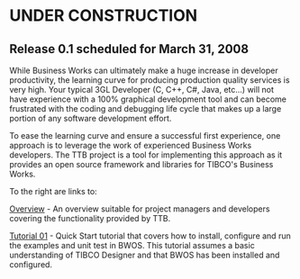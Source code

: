 # UNDER CONSTRUCTION #
## Release 0.1 scheduled for March 31, 2008 ##

While Business Works can ultimately make a huge increase in developer productivity, the learning curve for producing production quality services is very high.  Your typical 3GL Developer (C, C++, C#, Java, etc...) will not have experience with a 100% graphical development tool and can become frustrated with the coding and debugging life cycle that makes up a large portion of any software development effort.

To ease the learning curve and ensure a successful first experience, one approach is to leverage the work of experienced Business Works developers.  The TTB project is a tool for implementing this approach as it provides an open source framework and libraries for TIBCO's Business Works.

To the right are links to:

[Overview](http://docs.google.com/Presentation?id=dd38kjrw_47g5vqk5vh) - An overview suitable for project managers and developers covering the functionality provided by TTB.

[Tutorial 01](http://code.google.com/p/tvillars-tibco-bw/wiki/Tutorial01) - Quick Start tutorial that covers how to install, configure and run the examples and unit test in BWOS.  This tutorial assumes a basic understanding of TIBCO Designer and that BWOS has been installed and configured.